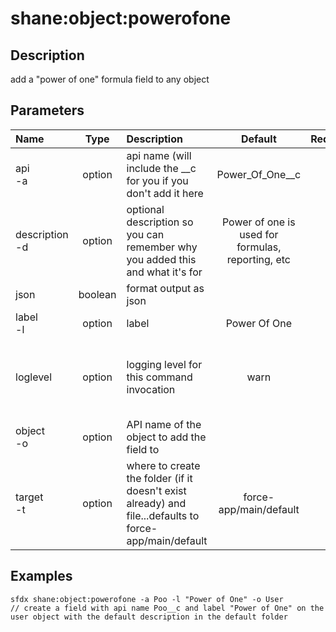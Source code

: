 <!-- This file has been generated with command 'sfdx hardis:doc:plugin:generate'. Please do not update it manually or it may be overwritten -->
# shane:object:powerofone

## Description

add a "power of one" formula field to any object

## Parameters

|Name|Type|Description|Default|Required|Options|
|:---|:--:|:----------|:-----:|:------:|:-----:|
|api<br/>-a|option|api name (will include the __c for you if you don't add it here|Power_Of_One__c|||
|description<br/>-d|option|optional description so you can remember why you added this and what it's for|Power of one is used for formulas, reporting, etc|||
|json|boolean|format output as json||||
|label<br/>-l|option|label|Power Of One|||
|loglevel|option|logging level for this command invocation|warn||trace<br/>debug<br/>info<br/>warn<br/>error<br/>fatal|
|object<br/>-o|option|API name of the object to add the field to||||
|target<br/>-t|option|where to create the folder (if it doesn't exist already) and file...defaults to force-app/main/default|force-app/main/default|||

## Examples

```shell
sfdx shane:object:powerofone -a Poo -l "Power of One" -o User
// create a field with api name Poo__c and label "Power of One" on the user object with the default description in the default folder

```


